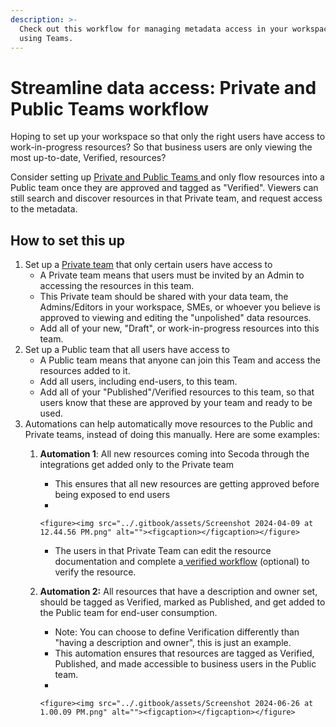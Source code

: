```yaml
---
description: >-
  Check out this workflow for managing metadata access in your workspace by
  using Teams.
---
```


# Streamline data access: Private and Public Teams workflow

Hoping to set up your workspace so that only the right users have access to work-in-progress resources? So that business users are only viewing the most up-to-date, Verified, resources?&#x20;

Consider setting up [Private and Public Teams ](../user-management/teams.md)and only flow resources into a Public team once they are approved and tagged as "Verified". Viewers can still search and discover resources in that Private team, and request access to the metadata.&#x20;

## How to set this up

1. Set up a [Private team](../user-management/teams.md#team-settings) that only certain users have access to&#x20;
   * A Private team means that users must be invited by an Admin to accessing the resources in this team.&#x20;
   * This Private team should be shared with your data team, the Admins/Editors in your workspace, SMEs, or whoever you believe is approved to viewing and editing the "unpolished" data resources.
   * Add all of your new, "Draft", or work-in-progress resources into this team.&#x20;
2. Set up a Public team that all users have access to&#x20;
   * A Public team means that anyone can join this Team and access the resources added to it.&#x20;
   * Add all users, including end-users, to this team.
   * Add all of your "Published"/Verified resources to this team, so that users know that these are approved by your team and ready to be used.
3. Automations can help automatically move resources to the Public and Private teams, instead of doing this manually. Here are some examples:
   1. **Automation 1**: All new resources coming into Secoda through the integrations get added only to the Private team
      * This ensures that all new resources are getting approved before being exposed to end users
      *

          <figure><img src="../.gitbook/assets/Screenshot 2024-04-09 at 12.44.56 PM.png" alt=""><figcaption></figcaption></figure>
      * The users in that Private Team can edit the resource documentation and complete a[ verified workflow](verifying-resources-workflow.md) (optional) to verify the resource.
   2. **Automation 2:** All resources that have a description and owner set, should be tagged as Verified, marked as Published, and get added to the Public team for end-user consumption.
      * Note: You can choose to define Verification differently than "having a description and owner", this is just an example.&#x20;
      * This automation ensures that resources are tagged as Verified, Published, and made accessible to business users in the Public team.
      *

          <figure><img src="../.gitbook/assets/Screenshot 2024-06-26 at 1.00.09 PM.png" alt=""><figcaption></figcaption></figure>

